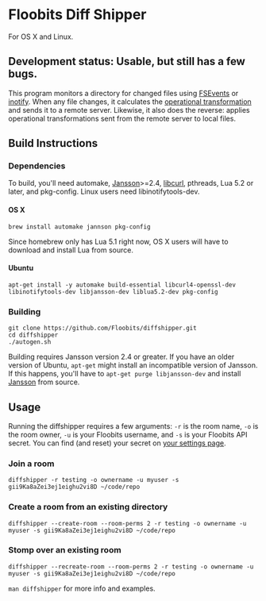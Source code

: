 # Floobits Diff Shipper

For OS X and Linux.

## Development status: Usable, but still has a few bugs.

This program monitors a directory for changed files using [FSEvents](http://en.wikipedia.org/wiki/FSEvents) or [inotify](http://en.wikipedia.org/wiki/Inotify). When any file changes, it calculates the [operational transformation](http://en.wikipedia.org/wiki/Operational_transformation) and sends it to a remote server. Likewise, it also does the reverse: applies operational transformations sent from the remote server to local files.


## Build Instructions

### Dependencies
To build, you'll need automake, [Jansson](http://www.digip.org/jansson/)>=2.4, [libcurl](http://curl.haxx.se/libcurl/), pthreads, Lua 5.2 or later, and pkg-config. Linux users need libinotifytools-dev.

#### OS X

    brew install automake jannson pkg-config

Since homebrew only has Lua 5.1 right now, OS X users will have to download and install Lua from source.

#### Ubuntu

    apt-get install -y automake build-essential libcurl4-openssl-dev libinotifytools-dev libjansson-dev liblua5.2-dev pkg-config

### Building

    git clone https://github.com/Floobits/diffshipper.git
    cd diffshipper
    ./autogen.sh

Building requires Jansson version 2.4 or greater. If you have an older version of Ubuntu, `apt-get` might install an incompatible version of Jansson. If this happens, you'll have to `apt-get purge libjansson-dev` and install [Jansson](http://www.digip.org/jansson/) from source.


## Usage

Running the diffshipper requires a few arguments: `-r` is the room name, `-o` is the room owner, `-u` is your Floobits username, and `-s` is your Floobits API secret. You can find (and reset) your secret on [your settings page](https://floobits.com/dash/settings/).

### Join a room

    diffshipper -r testing -o ownername -u myuser -s gii9Ka8aZei3ej1eighu2vi8D ~/code/repo

### Create a room from an existing directory

    diffshipper --create-room --room-perms 2 -r testing -o ownername -u myuser -s gii9Ka8aZei3ej1eighu2vi8D ~/code/repo

### Stomp over an existing room

    diffshipper --recreate-room --room-perms 2 -r testing -o ownername -u myuser -s gii9Ka8aZei3ej1eighu2vi8D ~/code/repo


`man diffshipper` for more info and examples.
